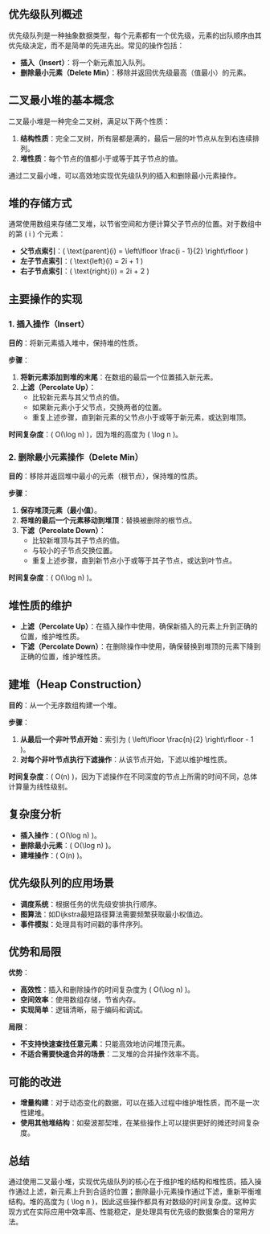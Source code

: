 ## **优先级队列概述**

优先级队列是一种抽象数据类型，每个元素都有一个优先级，元素的出队顺序由其优先级决定，而不是简单的先进先出。常见的操作包括：

- **插入（Insert）**：将一个新元素加入队列。
- **删除最小元素（Delete Min）**：移除并返回优先级最高（值最小）的元素。

## **二叉最小堆的基本概念**

二叉最小堆是一种完全二叉树，满足以下两个性质：

1. **结构性质**：完全二叉树，所有层都是满的，最后一层的叶节点从左到右连续排列。
2. **堆性质**：每个节点的值都小于或等于其子节点的值。

通过二叉最小堆，可以高效地实现优先级队列的插入和删除最小元素操作。

## **堆的存储方式**

通常使用数组来存储二叉堆，以节省空间和方便计算父子节点的位置。对于数组中的第 \( i \) 个元素：

- **父节点索引**：\( \text{parent}(i) = \left\lfloor \frac{i - 1}{2} \right\rfloor \)
- **左子节点索引**：\( \text{left}(i) = 2i + 1 \)
- **右子节点索引**：\( \text{right}(i) = 2i + 2 \)

## **主要操作的实现**

### **1. 插入操作（Insert）**

**目的**：将新元素插入堆中，保持堆的性质。

**步骤**：

1. **将新元素添加到堆的末尾**：在数组的最后一个位置插入新元素。
2. **上滤（Percolate Up）**：
   - 比较新元素与其父节点的值。
   - 如果新元素小于父节点，交换两者的位置。
   - 重复上述步骤，直到新元素的父节点小于或等于新元素，或达到堆顶。

**时间复杂度**：\( O(\log n) \)，因为堆的高度为 \( \log n \)。

### **2. 删除最小元素操作（Delete Min）**

**目的**：移除并返回堆中最小的元素（根节点），保持堆的性质。

**步骤**：

1. **保存堆顶元素（最小值）**。
2. **将堆的最后一个元素移动到堆顶**：替换被删除的根节点。
3. **下滤（Percolate Down）**：
   - 比较新堆顶与其子节点的值。
   - 与较小的子节点交换位置。
   - 重复上述步骤，直到新节点小于或等于其子节点，或达到叶节点。

**时间复杂度**：\( O(\log n) \)。

## **堆性质的维护**

- **上滤（Percolate Up）**：在插入操作中使用，确保新插入的元素上升到正确的位置，维护堆性质。
- **下滤（Percolate Down）**：在删除操作中使用，确保替换到堆顶的元素下降到正确的位置，维护堆性质。

## **建堆（Heap Construction）**

**目的**：从一个无序数组构建一个堆。

**步骤**：

1. **从最后一个非叶节点开始**：索引为 \( \left\lfloor \frac{n}{2} \right\rfloor - 1 \)。
2. **对每个非叶节点执行下滤操作**：从该节点开始，下滤以维护堆性质。

**时间复杂度**：\( O(n) \)，因为下滤操作在不同深度的节点上所需的时间不同，总体计算量为线性级别。

## **复杂度分析**

- **插入操作**：\( O(\log n) \)。
- **删除最小元素**：\( O(\log n) \)。
- **建堆操作**：\( O(n) \)。

## **优先级队列的应用场景**

- **调度系统**：根据任务的优先级安排执行顺序。
- **图算法**：如Dijkstra最短路径算法需要频繁获取最小权值边。
- **事件模拟**：处理具有时间戳的事件序列。

## **优势和局限**

**优势**：

- **高效性**：插入和删除操作的时间复杂度为 \( O(\log n) \)。
- **空间效率**：使用数组存储，节省内存。
- **实现简单**：逻辑清晰，易于编码和调试。

**局限**：

- **不支持快速查找任意元素**：只能高效地访问堆顶元素。
- **不适合需要快速合并的场景**：二叉堆的合并操作效率不高。

## **可能的改进**

- **增量构建**：对于动态变化的数据，可以在插入过程中维护堆性质，而不是一次性建堆。
- **使用其他堆结构**：如斐波那契堆，在某些操作上可以提供更好的摊还时间复杂度。

## **总结**

通过使用二叉最小堆，实现优先级队列的核心在于维护堆的结构和堆性质。插入操作通过上滤，新元素上升到合适的位置；删除最小元素操作通过下滤，重新平衡堆结构。堆的高度为 \( \log n \)，因此这些操作都具有对数级的时间复杂度。这种实现方式在实际应用中效率高、性能稳定，是处理具有优先级的数据集合的常用方法。